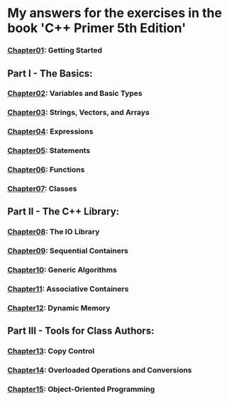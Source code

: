 # My answers for the exercises in the book 'C++ Primer 5th Edition'
### [Chapter01](Chapter01/): Getting Started
## Part I - The Basics:
### [Chapter02](Chapter02/): Variables and Basic Types
### [Chapter03](Chapter03/): Strings, Vectors, and Arrays
### [Chapter04](Chapter04/): Expressions
### [Chapter05](Chapter05/): Statements
### [Chapter06](Chapter06/): Functions
### [Chapter07](Chapter07/): Classes
## Part II - The C++ Library:
### [Chapter08](Chapter08/): The IO Library
### [Chapter09](Chapter09/): Sequential Containers
### [Chapter10](Chapter10/): Generic Algorithms
### [Chapter11](Chapter11/): Associative Containers
### [Chapter12](Chapter12/): Dynamic Memory
## Part III - Tools for Class Authors:
### [Chapter13](Chapter13/): Copy Control
### [Chapter14](Chapter14/): Overloaded Operations and Conversions
### [Chapter15](Chapter15/): Object-Oriented Programming
